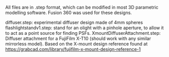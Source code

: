 All files are in .step format, which can be modified in most 3D parametric modelling software. Fusion 360 was used for these designs. 

diffuser.step: experimental diffuser design made of 4mm spheres
flashlightstandv1.step: stand for an olight with a pinhole aperture, to allow it to act as a point source for finding PSFs. 
XmountDiffuserAttachment.step: Diffuser attachment for a FujiFilm X-T10 (should work with any similar mirrorless model). Based on the X-mount design reference found at https://grabcad.com/library/fujifilm-x-mount-design-reference-1
